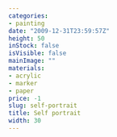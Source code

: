 ```yaml
---
categories:
- painting
date: "2009-12-31T23:59:57Z"
height: 50
inStock: false
isVisible: false
mainImage: ""
materials:
- acrylic
- marker
- paper
price: -1
slug: self-portrait
title: Self portrait
width: 30
---
```


